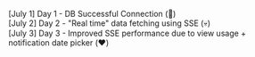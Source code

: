 [July 1] Day 1 - DB Successful Connection (:rofl:)  
[July 2] Day 2 - "Real time" data fetching using SSE (:skull:)  
[July 3] Day 3 - Improved SSE performance due to view usage + notification date picker (:heart:)  